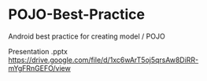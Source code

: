 # POJO-Best-Practice
Android best practice for creating model / POJO

Presentation .pptx
https://drive.google.com/file/d/1xc6wArT5oj5qrsAw8DiRR-mYgFRnGEFO/view
